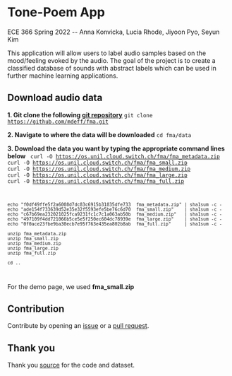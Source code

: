 # Tone-Poem App

ECE 366 Spring 2022 -- Anna Konvicka, Lucia Rhode, Jiyoon Pyo, Seyun Kim

This application will allow users to label audio samples based on the mood/feeling evoked by the audio. The goal of the project is to create a classified database of sounds with abstract labels which can be used in further machine learning applications.

## Download audio data ##
**1. Git clone the following [git repository](https://github.com/mdeff/fma)**
<code>git clone https://github.com/mdeff/fma.git</code>

**2. Navigate to where the data will be downloaded**
<code>cd fma/data</code>


**3. Download the data you want by typing the appropriate command lines below**
<code>
	curl -O https://os.unil.cloud.switch.ch/fma/fma_metadata.zip
	curl -O https://os.unil.cloud.switch.ch/fma/fma_small.zip
	curl -O https://os.unil.cloud.switch.ch/fma/fma_medium.zip
	curl -O https://os.unil.cloud.switch.ch/fma/fma_large.zip
	curl -O https://os.unil.cloud.switch.ch/fma/fma_full.zip

	echo "f0df49ffe5f2a6008d7dc83c6915b31835dfe733  fma_metadata.zip" | sha1sum -c -
	echo "ade154f733639d52e35e32f5593efe5be76c6d70  fma_small.zip"    | sha1sum -c -
	echo "c67b69ea232021025fca9231fc1c7c1a063ab50b  fma_medium.zip"   | sha1sum -c -
	echo "497109f4dd721066b5ce5e5f250ec604dc78939e  fma_large.zip"    | sha1sum -c -
	echo "0f0ace23fbe9ba30ecb7e95f763e435ea802b8ab  fma_full.zip"     | sha1sum -c -

	unzip fma_metadata.zip
	unzip fma_small.zip
	unzip fma_medium.zip
	unzip fma_large.zip
	unzip fma_full.zip

	cd ..
</code>

For the demo page, we used **fma_small.zip**

## Contribution ##
Contribute by opening an [issue](https://github.com/cooper-ece-366/anna-lucia-jiyoon-seyun/issues) or a [pull request](https://github.com/cooper-ece-366/anna-lucia-jiyoon-seyun/pulls).

## Thank you ##
Thank you [source](https://github.com/mdeff/fma) for the code and dataset.


